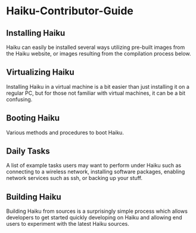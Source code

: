 # Haiku-Contributor-Guide

## Installing Haiku

Haiku can easily be installed several ways utilizing pre-built images from the Haiku website, or images resulting from the compilation process below.

## Virtualizing Haiku

Installing Haiku in a virtual machine is a bit easier than just installing it on a regular PC, but for those not familiar with virtual machines, it can be a bit confusing.

## Booting Haiku

Various methods and procedures to boot Haiku.

## Daily Tasks

A list of example tasks users may want to perform under Haiku such as connecting to a wireless network, installing software packages, enabling network services such as ssh, or backing up your stuff.

## Building Haiku

Building Haiku from sources is a surprisingly simple process which allows developers to get started quickly developing on Haiku and allowing end users to experiment with the latest Haiku sources.
